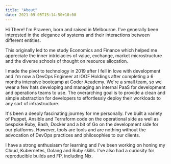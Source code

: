 ```yaml
---
title: "About"
date: 2021-09-05T15:14:50+10:00
---
```


Hi There! I'm Praveen, born and raised in Melbourne. I've generally been interested in the elegance of systems and their interactions between different entities. 

This originally led to me study Economics and Finance which helped me appreciate the inner intriciacies of value, exchange, market microstructure and the diverse schools of thought on resource allocation.

I made the pivot to technology in 2019 after I fell in love with development and I'm now a DevOps Engineer at IOOF Holdings after completing a 6 months intensive bootcamp at Coder Academy. We're a small team, so we wear a few hats developing and managing an internal PaaS for development and operations teams to use. The overarching goal is to provide a clean and simple abstraction for developers to effortlessly deploy their workloads to any sort of infrastructure.

It's been a deeply fascinating journey for me personally. I've built a variety of Puppet, Ansible and Terraform code on the operational side as well as bespoke Ruby, Bash, Docker and a bit of Go on the development side for our platforms. However, tools are tools and are nothing without the advocation of DevOps practices and philosophies to our clients.

I have a strong enthusiasm for learning and I've been working on honing my Cloud, Kubernetes, Golang and Ruby skills. I've also had a curiosity for reproducible builds and FP, including Nix.